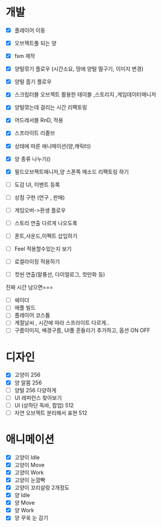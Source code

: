 # 개발
- [x] 플레이어 이동
- [x] 오브젝트풀 되는 양
- [x] fsm 제작
- [x] 양털깎기 플로우 (시간소요, 땅에 양털 떨구기, 이미지 변경)
- [x] 양털 줍기 플로우
- [x] 스크립터블 오브젝트 활용한 테이블 ,스토리지 ,게임데이터매니저
- [x] 양털깎는데 걸리는 시간 리팩토링
- [x] 어드레서블 RnD, 적용 
- [x] 스프라이트 리졸브
- [x] 상태에 따른 애니메이션(양,캐릭터)
- [x] 양 종류 나누기()
- [x] 필드오브젝트매니저,양 스폰쪽 메소드 리팩토링 하기
- [ ] 도감 UI, 이벤트 등록 
- [ ] 상점 구현 (연구 , 판매)
- [ ] 게임오버->환생 플로우
- [ ] 스토리 연출 다르게 나오도록
- [ ] 폰트,사운드,이펙트 삽입하기
- [ ] Feel 적용할수있는지 보기
- [ ] 로컬라이징 적용하기
- [ ] 컷씬 연출(말풍선, 다이얼로그, 컷만화 등)


진짜 시간 남으면===
- [ ] 쉐이더
- [ ] 애플 빌드
- [ ] 플레이어 코스튬
- [ ] 계절날씨 , 시간에 따라 스프라이트 다르게..
- [ ] 구름이미지, 배경구름, UI풀 흔들리기 추가하고, 옵션 ON OFF
# 디자인
- [x] 고양이 256
- [x] 양 알몸 256
- [ ] 양털 256 다양하게
- [ ] UI 레퍼런스 찾아보기
- [ ] UI (상하단 독바, 팝업) 512
- [ ] 자연 오브젝트 분리해서 표현 512

# 애니메이션
- [x] 고양이 Idle 
- [x] 고양이 Move 
- [x] 고양이 Work
- [x] 고양이 눈깜빡
- [x] 고양이 꼬리살랑 2개정도
- [x] 양 Idle 
- [x] 양 Move
- [x] 양 Work 
- [x] 양 꾸욱 눈 감기
